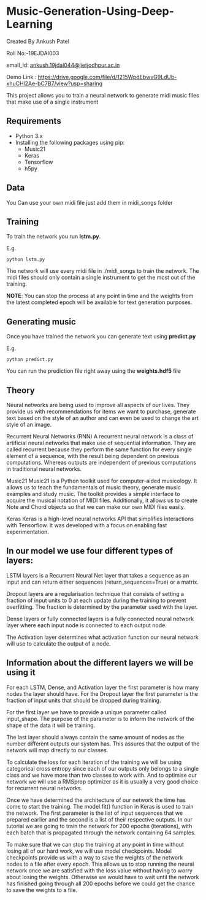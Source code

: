 # Music-Generation-Using-Deep-Learning

Created By Ankush Patel 

Roll No:-19EJDAI003

email_id: ankush.19jdai044@jietjodhpur.ac.in

Demo Link : https://drive.google.com/file/d/1215WpdEbwvG9LdUb-xhuCHl2Ae-bC7B7/view?usp=sharing

This project allows you to train a neural network to generate midi music files that make use of a single instrument

## Requirements

* Python 3.x
* Installing the following packages using pip:
	* Music21
	* Keras
	* Tensorflow
	* h5py
	
## Data

You Can use your own midi file just add them in midi_songs folder

## Training

To train the network you run **lstm.py**.

E.g.

```
python lstm.py
```

The network will use every midi file in ./midi_songs to train the network. The midi files should only contain a single instrument to get the most out of the training.

**NOTE**: You can stop the process at any point in time and the weights from the latest completed epoch will be available for text generation purposes.

## Generating music

Once you have trained the network you can generate text using **predict.py**

E.g.

```
python predict.py
```

You can run the prediction file right away using the **weights.hdf5** file

## Theory

Neural networks are being used to improve all aspects of our lives. They provide us with recommendations for items we want to purchase, generate text based on the style of an author and can even be used to change the art style of an image.

Recurrent Neural Networks (RNN)
A recurrent neural network is a class of artificial neural networks that make use of sequential information. They are called recurrent because they perform the same function for every single element of a sequence, with the result being dependent on previous computations. Whereas outputs are independent of previous computations in traditional neural networks.

Music21
Music21 is a Python toolkit used for computer-aided musicology. It allows us to teach the fundamentals of music theory, generate music examples and study music. The toolkit provides a simple interface to acquire the musical notation of MIDI files. Additionally, it allows us to create Note and Chord objects so that we can make our own MIDI files easily.

Keras
Keras is a high-level neural networks API that simplifies interactions with Tensorflow. It was developed with a focus on enabling fast experimentation.

## In our model we use four different types of layers:

LSTM layers is a Recurrent Neural Net layer that takes a sequence as an input and can return either sequences (return_sequences=True) or a matrix.

Dropout layers are a regularisation technique that consists of setting a fraction of input units to 0 at each update during the training to prevent overfitting. The fraction is determined by the parameter used with the layer.

Dense layers or fully connected layers is a fully connected neural network layer where each input node is connected to each output node.

The Activation layer determines what activation function our neural network will use to calculate the output of a node.

## Information about the different layers we will be using it 

For each LSTM, Dense, and Activation layer the first parameter is how many nodes the layer should have. For the Dropout layer the first parameter is the fraction of input units that should be dropped during training.

For the first layer we have to provide a unique parameter called input_shape. The purpose of the parameter is to inform the network of the shape of the data it will be training.

The last layer should always contain the same amount of nodes as the number different outputs our system has. This assures that the output of the network will map directly to our classes.

To calculate the loss for each iteration of the training we will be using categorical cross entropy since each of our outputs only belongs to a single class and we have more than two classes to work with. And to optimise our network we will use a RMSprop optimizer as it is usually a very good choice for recurrent neural networks.

Once we have determined the architecture of our network the time has come to start the training. The model.fit() function in Keras is used to train the network. The first parameter is the list of input sequences that we prepared earlier and the second is a list of their respective outputs. In our tutorial we are going to train the network for 200 epochs (iterations), with each batch that is propagated through the network containing 64 samples.

To make sure that we can stop the training at any point in time without losing all of our hard work, we will use model checkpoints. Model checkpoints provide us with a way to save the weights of the network nodes to a file after every epoch. This allows us to stop running the neural network once we are satisfied with the loss value without having to worry about losing the weights. Otherwise we would have to wait until the network has finished going through all 200 epochs before we could get the chance to save the weights to a file.
